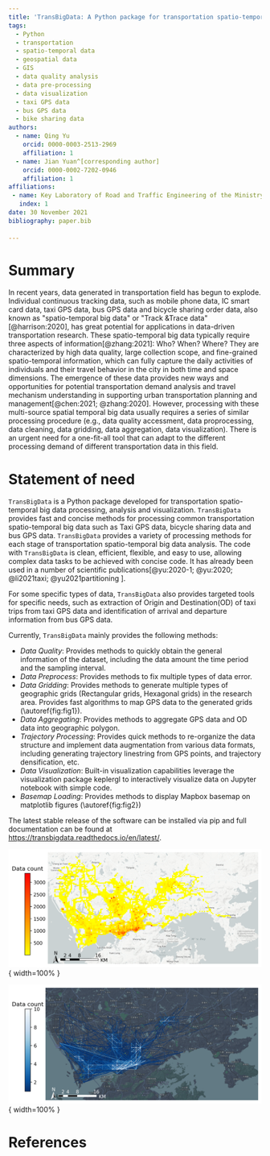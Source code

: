 ```yaml
---
title: 'TransBigData: A Python package for transportation spatio-temporal big data processing, analysis and visualization'
tags:
  - Python
  - transportation
  - spatio-temporal data
  - geospatial data
  - GIS
  - data quality analysis
  - data pre-processing
  - data visualization
  - taxi GPS data
  - bus GPS data
  - bike sharing data
authors:
  - name: Qing Yu
    orcid: 0000-0003-2513-2969
    affiliation: 1
  - name: Jian Yuan^[corresponding author]
    orcid: 0000-0002-7202-0946
    affiliation: 1
affiliations:
 - name: Key Laboratory of Road and Traffic Engineering of the Ministry of Education, Tongji University, 4800 Cao’an Road, Shanghai 201804, People’s Republic of China
   index: 1
date: 30 November 2021
bibliography: paper.bib

---
```


# Summary

In recent years, data generated in transportation field has begun to explode. Individual continuous tracking data, such as mobile phone data, IC smart card data, taxi GPS data, bus GPS data and bicycle sharing order data, also known as "spatio-temporal big data" or "Track &Trace data"[@harrison:2020], has great potential for applications in data-driven transportation research. These spatio-temporal big data typically require three aspects of information[@zhang:2021]: Who? When? Where? They are characterized by high data quality, large collection scope, and fine-grained spatio-temporal information, which can fully capture the daily activities of individuals and their travel behavior in the city in both time and space dimensions. The emergence of these data provides new ways and opportunities for potential transportation demand analysis and travel mechanism understanding in supporting urban transportation planning and management[@chen:2021; @zhang:2020]. However, processing with these multi-source spatial temporal big data usually requires a series of similar processing procedure (e.g., data quality accessment, data proprocessing, data cleaning, data gridding, data aggregation, data visualization). There is an urgent need for a one-fit-all tool that can adapt to the different processing demand of different transportation data in this field.

# Statement of need

`TransBigData` is a Python package developed for transportation spatio-temporal big data processing, analysis and visualization. `TransBigData` provides fast and concise methods for processing common transportation spatio-temporal big data such as Taxi GPS data, bicycle sharing data and bus GPS data. `TransBigData` provides a variety of processing methods for each stage of transportation spatio-temporal big data analysis. The code with `TransBigData` is clean, efficient, flexible, and easy to use, allowing complex data tasks to be achieved with concise code. It has already been used in a number of scientific publications[@yu:2020-1; @yu:2020; @li2021taxi; @yu2021partitioning ].

For some specific types of data, `TransBigData` also provides targeted tools for specific needs, such as extraction of Origin and Destination(OD) of taxi trips from taxi GPS data and identification of arrival and departure information from bus GPS data.

Currently, `TransBigData` mainly provides the following methods:  

- *Data Quality*: Provides methods to quickly obtain the general information of the dataset, including the data amount the time period and the sampling interval.  
- *Data Preprocess*: Provides methods to fix multiple types of data error.   
- *Data Gridding*: Provides methods to generate multiple types of geographic grids (Rectangular grids, Hexagonal grids) in the research area. Provides fast algorithms to map GPS data to the generated grids (\autoref{fig:fig1}).   
- *Data Aggregating*: Provides methods to aggregate GPS data and OD data into geographic polygon.  
- *Trajectory Processing*: Provides quick methods to re-organize the data structure and implement data augmentation from various data formats, including generating trajectory linestring from GPS points, and trajectory densification, etc.  
- *Data Visualization*: Built-in visualization capabilities leverage the visualization package keplergl to interactively visualize data on Jupyter notebook with simple code.  
- *Basemap Loading*: Provides methods to display Mapbox basemap on matplotlib figures (\autoref{fig:fig2})  

The latest stable release of the software can be installed via pip and full documentation
can be found at https://transbigdata.readthedocs.io/en/latest/.

![`TransBigData` generates rectangular grids and aggregate GPS data to the grids.\label{fig:fig1}](images/figure1.png){ width=100% }

![`TransBigData` visulizes taxi trips OD and display basemap on matplotlib figures.\label{fig:fig2}](images/figure2.png){ width=100% }

# References

